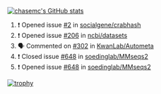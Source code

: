 [![chasemc's GitHub stats](https://github-readme-stats.vercel.app/api?username=chasemc)](https://github.com/anuraghazra/github-readme-stats)


<!--START_SECTION:activity-->
1. ❗️ Opened issue [#2](https://github.com/socialgene/crabhash/issues/2) in [socialgene/crabhash](https://github.com/socialgene/crabhash)
2. ❗️ Opened issue [#206](https://github.com/ncbi/datasets/issues/206) in [ncbi/datasets](https://github.com/ncbi/datasets)
3. 🗣 Commented on [#302](https://github.com/KwanLab/Autometa/issues/302) in [KwanLab/Autometa](https://github.com/KwanLab/Autometa)
4. ❗️ Closed issue [#648](https://github.com/soedinglab/MMseqs2/issues/648) in [soedinglab/MMseqs2](https://github.com/soedinglab/MMseqs2)
5. ❗️ Opened issue [#648](https://github.com/soedinglab/MMseqs2/issues/648) in [soedinglab/MMseqs2](https://github.com/soedinglab/MMseqs2)
<!--END_SECTION:activity-->
[![trophy](https://github-profile-trophy.vercel.app/?username=chasemc)](https://github.com/ryo-ma/github-profile-trophy)

